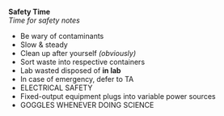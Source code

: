 **Safety Time**<br/>
*Time for safety notes*

- Be wary of contaminants
- Slow & steady
- Clean up after yourself *(obviously)*
- Sort waste into respective containers
- Lab wasted disposed of **in lab**
- In case of emergency, defer to TA
- ELECTRICAL SAFETY
- Fixed-output equipment plugs into variable power sources
- GOGGLES WHENEVER DOING SCIENCE
